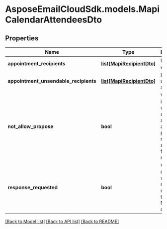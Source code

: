 # AsposeEmailCloudSdk.models.MapiCalendarAttendeesDto
## Properties
Name | Type | Description | Notes
------------ | ------------- | ------------- | -------------
**appointment_recipients** | [**list[MapiRecipientDto]**](MapiRecipientDto.md) | List of attendees.              | [optional] 
**appointment_unsendable_recipients** | [**list[MapiRecipientDto]**](MapiRecipientDto.md) | List of unsendable attendees.              | [optional] 
**not_allow_propose** | **bool** | Value indicating whether attendees are not allowed to propose a new date and/or time for the meeting.              | 
**response_requested** | **bool** | Value indicating whether a response is requested to a Message object.              | 



[[Back to Model list]](README.md#documentation-for-models) [[Back to API list]](README.md#documentation-for-api-endpoints) [[Back to README]](README.md)


